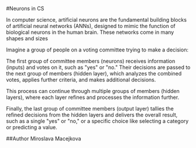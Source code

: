 #Neurons in CS 

In computer science, artificial neurons are the fundamental building blocks of artificial neural networks (ANNs), designed to mimic the function 
of biological neurons in the human brain. These networks come in many shapes and sizes

Imagine a group of people on a voting committee trying to make a decision:

The first group of committee members (neurons) receives information (inputs) and votes on it, such as "yes" or "no."
Their decisions are passed to the next group of members (hidden layer), which analyzes the combined votes, applies further criteria, and makes 
additional decisions.

This process can continue through multiple groups of members (hidden layers), where each layer refines and processes the information further.

Finally, the last group of committee members (output layer) tallies the refined decisions from the hidden layers and delivers the overall result, 
such as a single "yes" or "no," or a specific choice like selecting a category or predicting a value. 

##Author
Miroslava Macejkova
